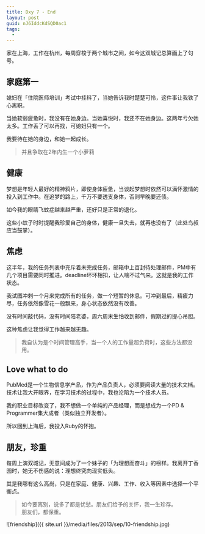 ```yaml
---
title: Dxy 7 - End
layout: post
guid: nJ6IddcKdSQD0ac1
tags:
  - 
---
```


家在上海，工作在杭州，每周穿梭于两个城市之间，如今这双城记总算画上了句号。

## 家庭第一

媳妇在「住院医师培训」考试中挂科了，当她告诉我时楚楚可怜，这件事让我铁了心离职。

当她软弱疲惫时，我没有在她身边。当她喜悦时，我还不在她身边。这两年亏欠她太多。工作丢了可以再找，可媳妇只有一个。

我要待在她的身边，和她一起成长。

> 并且争取在2年内生一个小萝莉

## 健康

梦想是年轻人最好的精神鸦片，即使身体疲惫，当谈起梦想时依然可以满怀激情的投入到工作中。在追梦的路上，千万不要透支身体，否则早晚要还债。

如今我的眼睛飞蚊症越来越严重，还好只是正常的退化。

这些小蚊子时时提醒我珍爱自己的身体，健康一旦失去，就再也没有了（此处鸟叔应当鼓掌）。


## 焦虑

这半年，我的任务列表中充斥着未完成任务，邮箱中上百封待处理邮件，PM中有几个项目需要同时推进。deadline环环相扣，让人喘不过气来。这就是我的工作状态。

我试图冲刺一个月来完成所有的任务，做一个短暂的休息。可冲到最后，精疲力尽，任务依然像雪花一般飘来，身心状态依然没有改善。

没有时间敲代码，没有时间陪老婆，周六周末生怕收到邮件，假期过的提心吊胆。

这种焦虑让我觉得工作越来越无趣。

> 我自认为是个时间管理高手，当一个人的工作量超负荷时，这些方法都没用。


## Love what to do

PubMed是一个生物信息学产品，作为产品负责人，必须要阅读大量的技术文档。技术让我大开眼界，在学习技术的过程中，我也沦陷为一个技术人员。

我的职业目标改变了，我不想做一个单纯的产品经理，而是想成为一个PD & Programmer集大成者（类似独立开发者）。

所以回到上海后，我投入Ruby的怀抱。

## 朋友，珍重

每周上演双城记，无意间成为了一个妹子的「为理想而奋斗」的榜样。我离开丁香园时，她无不伤感的说：理想终究向现实低头。

其是我哪有这么高尚，只是在家庭、健康、兴趣、工作、收入等因素中选择一个平衡点。


> 如今要离别，说多了都是忧愁。朋友们给予的关怀，我一生珍存。  
> 朋友们，都保重。

<span class="image-800">![friendship]({{ site.url }}/media/files/2013/sep/10-friendship.jpg)</span>











